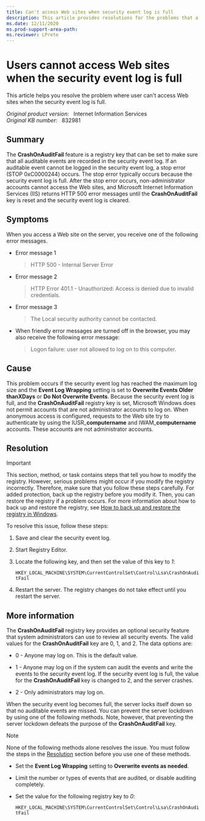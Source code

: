 ```yaml
---
title: Can't access Web sites when security event log is full
description: This article provides resolutions for the problems that a user may experience when the user tries to access a Web site. IIS may return HTTP 500 errors or user logon failures when CrashOnAuditFail is enabled and the security event log is full.
ms.date: 12/11/2020
ms.prod-support-area-path: 
ms.reviewer: LPrete
---
```

# Users cannot access Web sites when the security event log is full

This article helps you resolve the problem where user can't access Web sites when the security event log is full.

_Original product version:_ &nbsp; Internet Information Services  
_Original KB number:_ &nbsp; 832981

## Summary

The **CrashOnAuditFail** feature is a registry key that can be set to make sure that all auditable events are recorded in the security event log. If an auditable event cannot be logged in the security event log, a stop error (STOP 0xC0000244) occurs. The stop error typically occurs because the security event log is full. After the stop error occurs, non-administrator accounts cannot access the Web sites, and Microsoft Internet Information Services (IIS) returns HTTP 500 error messages until the **CrashOnAuditFail** key is reset and the security event log is cleared.

## Symptoms

When you access a Web site on the server, you receive one of the following error messages.

- Error message 1
    > HTTP 500 - Internal Server Error

- Error message 2
    > HTTP Error 401.1 - Unauthorized: Access is denied due to invalid credentials.

- Error message 3
    >The Local security authority cannot be contacted.

- When friendly error messages are turned off in the browser, you may also receive the following error message:
    > Logon failure: user not allowed to log on to this computer.

## Cause

This problem occurs if the security event log has reached the maximum log size and the **Event Log Wrapping** setting is set to **Overwrite Events Older thanXDays** or **Do Not Overwrite Events**. Because the security event log is full, and the **CrashOnAuditFail** registry key is set, Microsoft Windows does not permit accounts that are not administrator accounts to log on. When anonymous access is configured, requests to the Web site try to authenticate by using the IUSR_**computername** and IWAM_**computername** accounts. These accounts are not administrator accounts.

## Resolution

> [!IMPORTANT]
> This section, method, or task contains steps that tell you how to modify the registry. However, serious problems might occur if you modify the registry incorrectly. Therefore, make sure that you follow these steps carefully. For added protection, back up the registry before you modify it. Then, you can restore the registry if a problem occurs. For more information about how to back up and restore the registry, see [How to back up and restore the registry in Windows](https://support.microsoft.com/help/322756).

To resolve this issue, follow these steps:

1. Save and clear the security event log.
2. Start Registry Editor.
3. Locate the following key, and then set the value of this key to *1*:

    `HKEY_LOCAL_MACHINE\SYSTEM\CurrentControlSet\Control\Lsa\CrashOnAuditFail`

4. Restart the server. The registry changes do not take effect until you restart the server.

## More information

The **CrashOnAuditFail** registry key provides an optional security feature that system administrators can use to review all security events. The valid values for the **CrashOnAuditFail** key are 0, 1, and 2. The data options are:

- 0 - Anyone may log on. This is the default value.

- 1 - Anyone may log on if the system can audit the events and write the events to the security event log. If the security event log is full, the value for the **CrashOnAuditFail** key is changed to 2, and the server crashes.

- 2 - Only administrators may log on.

When the security event log becomes full, the server locks itself down so that no auditable events are missed. You can prevent the server lockdown by using one of the following methods. Note, however, that preventing the server lockdown defeats the purpose of the **CrashOnAuditFail** key.

> [!NOTE]
> None of the following methods alone resolves the issue. You must follow the steps in the [Resolution](#resolution) section before you use one of these methods.

- Set the **Event Log Wrapping** setting to **Overwrite events as needed**.
- Limit the number or types of events that are audited, or disable auditing completely.
- Set the value for the following registry key to *0*:

     `HKEY_LOCAL_MACHINE\SYSTEM\CurrentControlSet\Control\Lsa\CrashOnAuditFail`
